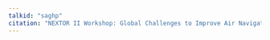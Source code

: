 ```yaml
---
talkid: "saghp"
citation: "NEXTOR II Workshop: Global Challenges to Improve Air Navigation Performance, February 2015, Pacific Grove, CA (poster presentation)"
---
```

